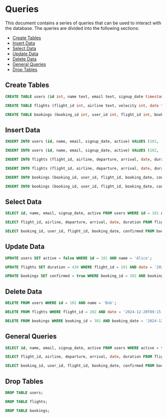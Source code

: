 # Queries

This document contains a series of queries that can be used to interact with the database. The queries are divided into the following sections:

- [Create Tables](#create-tables)
- [Insert Data](#insert-data)
- [Select Data](#select-data)
- [Update Data](#update-data)
- [Delete Data](#delete-data)
- [General Queries](#general-queries)
- [Drop Tables](#drop-tables)

## Create Tables

```sql
CREATE TABLE users (id int, name text, email text, signup_date timestamp, active boolean, PRIMARY KEY (id, name));
```

```sql
CREATE TABLE flights (flight_id int, airline text, velocity int, date timestamp, duration int, PRIMARY KEY (flight_id, date));
```

```sql
CREATE TABLE bookings (booking_id int, user_id int, flight_id int, booking_date timestamp, confirmed boolean, PRIMARY KEY (booking_id, booking_date));
```

## Insert Data

```sql
INSERT INTO users (id, name, email, signup_date, active) VALUES (101, 'Alice', 'alice@example.com', '2024-12-01T15:00:00+00:00', true);
```

```sql
INSERT INTO users (id, name, email, signup_date, active) VALUES (102, 'Bob', 'bob@example.com', '2024-12-02T12:30:00+00:00', false);
```

```sql
INSERT INTO flights (flight_id, airline, departure, arrival, date, duration) VALUES (201, 'AirwaysX', 'New York', 'London', '2024-12-19T20:00:00+00:00', 420);
```

```sql
INSERT INTO flights (flight_id, airline, departure, arrival, date, duration) VALUES (202, 'JetSet', 'Paris', 'Tokyo', '2024-12-20T09:15:00+00:00', 870);
```

```sql
INSERT INTO bookings (booking_id, user_id, flight_id, booking_date, confirmed) VALUES (301, 101, 201, '2024-12-10T14:00:00+00:00', true);
```

```sql
INSERT INTO bookings (booking_id, user_id, flight_id, booking_date, confirmed) VALUES (302, 102, 202, '2024-12-15T18:45:00+00:00', false);
```

## Select Data

```sql
SELECT id, name, email, signup_date, active FROM users WHERE id = 101 AND name = 'Alice';
```

```sql
SELECT flight_id, airline, departure, arrival, date, duration FROM flights WHERE flight_id = 201 AND date = '2024-12-19T20:00:00+00:00';
```

```sql
SELECT booking_id, user_id, flight_id, booking_date, confirmed FROM bookings WHERE booking_id = 301 AND booking_date = '2024-12-10T14:00:00+00:00';
```

## Update Data

```sql
UPDATE users SET active = false WHERE id = 101 AND name = 'Alice';
```

```sql
UPDATE flights SET duration = 430 WHERE flight_id = 201 AND date = '2024-12-19T20:00:00+00:00';
```

```sql
UPDATE bookings SET confirmed = true WHERE booking_id = 302 AND booking_date = '2024-12-15T18:45:00+00:00';
```

## Delete Data

```sql
DELETE FROM users WHERE id = 102 AND name = 'Bob';
```

```sql
DELETE FROM flights WHERE flight_id = 202 AND date = '2024-12-20T09:15:00+00:00';
```

```sql
DELETE FROM bookings WHERE booking_id = 301 AND booking_date = '2024-12-10T14:00:00+00:00';
```

## General Queries

```sql
SELECT id, name, email, signup_date, active FROM users WHERE active = true;
```

```sql
SELECT flight_id, airline, departure, arrival, date, duration FROM flights WHERE departure = 'New York' AND date >= '2024-12-01T00:00:00+00:00';
```

```sql
SELECT booking_id, user_id, flight_id, booking_date, confirmed FROM bookings WHERE confirmed = false AND booking_date < '2024-12-20T00:00:00+00:00';
```

## Drop Tables

```sql
DROP TABLE users;
```

```sql
DROP TABLE flights;
```

```sql
DROP TABLE bookings;
```
